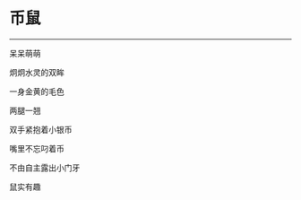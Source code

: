<!--
 * @Author: 蔡鑫 1058360098@qq.com
 * @Date: 2024-05-11 13:45:21
 * @LastEditors: 蔡鑫 1058360098@qq.com
 * @LastEditTime: 2024-05-11 13:45:29
 * @FilePath: \docsify\docs\articles\poems\p45.md
 * @Description: 这是默认设置,请设置`customMade`, 打开koroFileHeader查看配置 进行设置: https://github.com/OBKoro1/koro1FileHeader/wiki/%E9%85%8D%E7%BD%AE
-->
# 币鼠
---

呆呆萌萌

炯炯水灵的双眸

一身金黄的毛色

两腿一翘

双手紧抱着小银币

嘴里不忘叼着币

不由自主露出小门牙

鼠实有趣